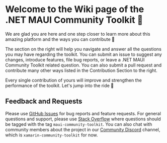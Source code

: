 # Welcome to the Wiki page of the .NET MAUI Community Toolkit :toolbox:
We are glad you are here and one step closer to learn more about this amazing platform and the ways you can contribute :raised_hands:

The section on the right will help you navigate and answer all the questions you may have regarding the toolkit. You can submit an issue to suggest any changes, introduce features, file bug reports, or leave a .NET MAUI Community Toolkit related question. You can also submit a pull request and contribute many other ways listed in the Contribution Section to the right.

Every single contribution of yours will improve and strengthen the performance of the toolkit. Let's jump into the ride 🎢

## Feedback and Requests
Please use [GitHub Issues](/issues) for bug reports and feature requests. For general questions and support, please use [Stack Overflow](https://stackoverflow.com/questions/tagged/maui-community-toolkit) where questions should be tagged with the tag `maui-community-toolkit`. You can also chat with community members about the project in our [Community Discord](https://aka.ms/dotnet-discord) channel, which is `xamarin-community-toolkit` for now.